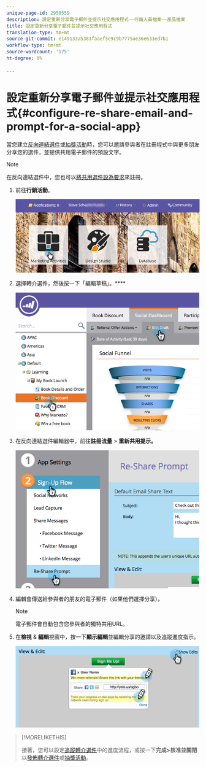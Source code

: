 ```yaml
---
unique-page-id: 2950559
description: 設定重新分享電子郵件並提示社交應用程式——行銷人員檔案——產品檔案
title: 設定重新分享電子郵件並提示社交應用程式
translation-type: tm+mt
source-git-commit: e149133a5383faaef5e9c9b7775ae36e633ed7b1
workflow-type: tm+mt
source-wordcount: '175'
ht-degree: 0%

---
```



# 設定重新分享電子郵件並提示社交應用程式{#configure-re-share-email-and-prompt-for-a-social-app}

當您建立[反向連結選件](../../../../product-docs/demand-generation/social/referral-offers/create-a-referral-offer.md)或[抽獎活動](../../../../product-docs/demand-generation/social/sweepstakes/create-sweepstakes.md)時，您可以邀請參與者在註冊程式中與更多朋友分享您的選件，並提供共用電子郵件的預設文字。

>[!NOTE]
>
>在反向連結選件中，您也可以[將共用選件設為要求](../../../../product-docs/demand-generation/social/social-functions/set-social-share-requirement.md)來註冊。

1. 前往&#x200B;**行銷活動**。

   ![](assets/login-marketing-activities-3.png)

1. 選擇轉介選件，然後按一下「編輯草稿」。****

   ![](assets/image2014-9-22-11-3a6-3a56.png)

1. 在反向連結選件編輯器中，前往&#x200B;**註冊流量** > **重新共用提示。**

   ![](assets/image2014-9-22-11-3a7-3a9.png)

1. 編輯會傳送給參與者的朋友的電子郵件（如果他們選擇分享）。

   >[!NOTE]
   >
   >電子郵件會自動包含您參與者的獨特共用URL。

1. 在&#x200B;**檢視** &amp; **編輯**&#x200B;視窗中，按一下&#x200B;**顯示編輯**&#x200B;並編輯分享的邀請以及追蹤進度指示。

   ![](assets/image2014-9-22-11-3a7-3a49.png)

>[!MORELIKETHIS]
>
>接著，您可以設定[追蹤轉介選件](configure-track-progress-flow-for-a-referral-offer.md)中的進度流程，或按一下&#x200B;**完成>核准並關閉**&#x200B;以[發佈轉介選件](../../../../product-docs/demand-generation/social/referral-offers/publish-a-referral-offer.md)或[抽獎活動](../../../../product-docs/demand-generation/social/sweepstakes/create-sweepstakes.md)。

